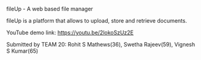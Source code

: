 fileUp - A web based file manager

fileUp is a platform that allows to upload, store and retrieve documents.

YouTube demo link: https://youtu.be/2lokoSzUz2E

Submitted by TEAM 20: Rohit S Mathews(36), Swetha Rajeev(59), Vignesh S Kumar(65)
